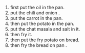 1. first put the oil in the pan.
 2. put the chili and onion .
 3. put the carrot in the pan.
 4. then put the potato in the pan.
  5. put the chat masala and salt in it.
  6. then fry it.
  7. then put the fry potato on bread.
  8. then fry the bread on pan .
